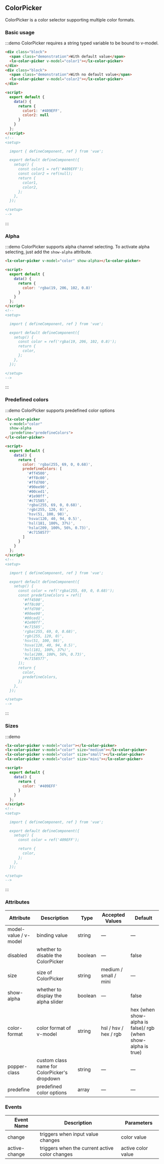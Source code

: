 ## ColorPicker

ColorPicker is a color selector supporting multiple color formats.

### Basic usage

:::demo ColorPicker requires a string typed variable to be bound to v-model.
```html
<div class="block">
  <span class="demonstration">With default value</span>
  <lx-color-picker v-model="color1"></lx-color-picker>
</div>
<div class="block">
  <span class="demonstration">With no default value</span>
  <lx-color-picker v-model="color2"></lx-color-picker>
</div>

<script>
  export default {
    data() {
      return {
        color1: '#409EFF',
        color2: null
      }
    }
  };
</script>
<!--
<setup>

  import { defineComponent, ref } from 'vue';

  export default defineComponent({
    setup() {
      const color1 = ref('#409EFF');
      const color2 = ref(null);
      return {
        color1,
        color2,
      };
    },
  });

</setup>
-->
```
:::

### Alpha

:::demo ColorPicker supports alpha channel selecting. To activate alpha selecting, just add the `show-alpha` attribute.
```html
<lx-color-picker v-model="color" show-alpha></lx-color-picker>

<script>
  export default {
    data() {
      return {
        color: 'rgba(19, 206, 102, 0.8)'
      }
    }
  };
</script>
<!--
<setup>

  import { defineComponent, ref } from 'vue';

  export default defineComponent({
    setup() {
      const color = ref('rgba(19, 206, 102, 0.8)');
      return {
        color,
      };
    },
  });

</setup>
-->
```
:::

### Predefined colors

:::demo ColorPicker supports predefined color options
```html
<lx-color-picker
  v-model="color"
  show-alpha
  :predefine="predefineColors">
</lx-color-picker>

<script>
  export default {
    data() {
      return {
        color: 'rgba(255, 69, 0, 0.68)',
        predefineColors: [
          '#ff4500',
          '#ff8c00',
          '#ffd700',
          '#90ee90',
          '#00ced1',
          '#1e90ff',
          '#c71585',
          'rgba(255, 69, 0, 0.68)',
          'rgb(255, 120, 0)',
          'hsv(51, 100, 98)',
          'hsva(120, 40, 94, 0.5)',
          'hsl(181, 100%, 37%)',
          'hsla(209, 100%, 56%, 0.73)',
          '#c7158577'
        ]
      }
    }
  };
</script>
<!--
<setup>

  import { defineComponent, ref } from 'vue';

  export default defineComponent({
    setup() {
      const color = ref('rgba(255, 69, 0, 0.68)');
      const predefineColors = ref([
        '#ff4500',
        '#ff8c00',
        '#ffd700',
        '#90ee90',
        '#00ced1',
        '#1e90ff',
        '#c71585',
        'rgba(255, 69, 0, 0.68)',
        'rgb(255, 120, 0)',
        'hsv(51, 100, 98)',
        'hsva(120, 40, 94, 0.5)',
        'hsl(181, 100%, 37%)',
        'hsla(209, 100%, 56%, 0.73)',
        '#c7158577',
      ]);
      return {
        color,
        predefineColors,
      };
    },
  });

</setup>
-->
```
:::


### Sizes

:::demo
```html
<lx-color-picker v-model="color"></lx-color-picker>
<lx-color-picker v-model="color" size="medium"></lx-color-picker>
<lx-color-picker v-model="color" size="small"></lx-color-picker>
<lx-color-picker v-model="color" size="mini"></lx-color-picker>

<script>
  export default {
    data() {
      return {
        color: '#409EFF'
      }
    }
  };
</script>
<!--
<setup>

  import { defineComponent, ref } from 'vue';

  export default defineComponent({
    setup() {
      const color = ref('409EFF');

      return {
        color,
      };
    },
  });

</setup>
-->
```
:::

### Attributes
| Attribute | Description | Type | Accepted Values | Default |
|---------- |-------- |---------- |-------------  |-------- |
| model-value / v-model | binding value | string | — | — |
| disabled | whether to disable the ColorPicker | boolean | — | false |
| size | size of ColorPicker | string | medium / small / mini | — |
| show-alpha | whether to display the alpha slider | boolean | — | false |
| color-format | color format of v-model | string | hsl / hsv / hex / rgb | hex (when show-alpha is false)/ rgb (when show-alpha is true) |
| popper-class | custom class name for ColorPicker's dropdown | string | — | — |
| predefine | predefined color options | array | — | — |

### Events
| Event Name | Description | Parameters |
|---------|--------|---------|
| change | triggers when input value changes | color value |
| active-change | triggers when the current active color changes | active color value |
